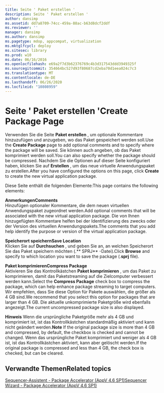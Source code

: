 ```yaml
---
title: Seite ' Paket erstellen '
description: Seite ' Paket erstellen '
author: dansimp
ms.assetid: dd7a8709-74cc-459a-88ac-b63d8dcf2ddf
ms.reviewer: ''
manager: dansimp
ms.author: dansimp
ms.pagetype: mdop, appcompat, virtualization
ms.mktglfcycl: deploy
ms.sitesec: library
ms.prod: w10
ms.date: 06/16/2016
ms.openlocfilehash: e69a2f7d3b62376769c4b3d317543ddd3949325f
ms.sourcegitcommit: 354664bc527d93f80687cd2eba70d1eea024c7c3
ms.translationtype: MT
ms.contentlocale: de-DE
ms.lasthandoff: 06/26/2020
ms.locfileid: "10808959"
---
```

# <span data-ttu-id="9e097-103">Seite ' Paket erstellen '</span><span class="sxs-lookup"><span data-stu-id="9e097-103">Create Package Page</span></span>


<span data-ttu-id="9e097-104">Verwenden Sie die Seite **Paket erstellen** , um optionale Kommentare hinzuzufügen und anzugeben, wo das Paket gespeichert werden soll.</span><span class="sxs-lookup"><span data-stu-id="9e097-104">Use the **Create Package** page to add optional comments and to specify where the package will be saved.</span></span> <span data-ttu-id="9e097-105">Sie können auch angeben, ob das Paket komprimiert werden soll.</span><span class="sxs-lookup"><span data-stu-id="9e097-105">You can also specify whether the package should be compressed.</span></span> <span data-ttu-id="9e097-106">Nachdem Sie die Optionen auf dieser Seite konfiguriert haben, klicken Sie auf **Erstellen** , um das neue virtuelle Anwendungspaket zu erstellen.</span><span class="sxs-lookup"><span data-stu-id="9e097-106">After you have configured the options on this page, click **Create** to create the new virtual application package.</span></span>

<span data-ttu-id="9e097-107">Diese Seite enthält die folgenden Elemente:</span><span class="sxs-lookup"><span data-stu-id="9e097-107">This page contains the following elements:</span></span>

<a href="" id="comments"></a>**<span data-ttu-id="9e097-108">Anmerkungen</span><span class="sxs-lookup"><span data-stu-id="9e097-108">Comments</span></span>**  
<span data-ttu-id="9e097-109">Hinzufügen optionaler Kommentare, die dem neuen virtuellen Anwendungspaket zugeordnet werden.</span><span class="sxs-lookup"><span data-stu-id="9e097-109">Add optional comments that will be associated with the new virtual application package.</span></span> <span data-ttu-id="9e097-110">Die von Ihnen hinzugefügten Kommentare helfen bei der Identifizierung des zwecks oder der Version des virtuellen Anwendungspakets.</span><span class="sxs-lookup"><span data-stu-id="9e097-110">The comments that you add help identify the purpose or version of the virtual application package.</span></span>

<a href="" id="save-location"></a>**<span data-ttu-id="9e097-111">Speicherort speichern</span><span class="sxs-lookup"><span data-stu-id="9e097-111">Save Location</span></span>**  
<span data-ttu-id="9e097-112">Klicken Sie auf **Durchsuchen** , und geben Sie an, an welchen Speicherort Sie das Paket speichern möchten (.\*\* SPRJ\*\* -Datei).</span><span class="sxs-lookup"><span data-stu-id="9e097-112">Click **Browse** and specify to which location you want to save the package (.**sprj** file).</span></span>

<a href="" id="compress-package"></a>**<span data-ttu-id="9e097-113">Paket komprimieren</span><span class="sxs-lookup"><span data-stu-id="9e097-113">Compress Package</span></span>**  
<span data-ttu-id="9e097-114">Aktivieren Sie das Kontrollkästchen **Paket komprimieren** , um das Paket zu komprimieren, damit das Paketstreaming auf die Zielcomputer verbessert werden kann.</span><span class="sxs-lookup"><span data-stu-id="9e097-114">Select the **Compress Package** check box to compress the package, which can help enhance package streaming to target computers.</span></span> <span data-ttu-id="9e097-115">Wir empfehlen, dass Sie diese Option für Pakete auswählen, die größer als 4 GB sind.</span><span class="sxs-lookup"><span data-stu-id="9e097-115">We recommend that you select this option for packages that are larger than 4 GB.</span></span> <span data-ttu-id="9e097-116">Die aktuelle unkomprimierte Paketgröße wird ebenfalls angezeigt.</span><span class="sxs-lookup"><span data-stu-id="9e097-116">The current uncompressed package size is also displayed.</span></span>

<span data-ttu-id="9e097-117">**Hinweis**  Wenn die ursprüngliche Paketgröße mehr als 4 GB und komprimiert ist, ist das Kontrollkästchen standardmäßig aktiviert und kann nicht geändert werden.</span><span class="sxs-lookup"><span data-stu-id="9e097-117">**Note** If the original package size is more than 4 GB and compressed, by default, the checkbox is checked and cannot be changed.</span></span> <span data-ttu-id="9e097-118">Wenn das ursprüngliche Paket komprimiert und weniger als 4 GB ist, ist das Kontrollkästchen aktiviert, kann aber gelöscht werden.</span><span class="sxs-lookup"><span data-stu-id="9e097-118">If the original package is compressed and less than 4 GB, the check box is checked, but can be cleared.</span></span>

 

## <span data-ttu-id="9e097-119">Verwandte Themen</span><span class="sxs-lookup"><span data-stu-id="9e097-119">Related topics</span></span>


[<span data-ttu-id="9e097-120">Sequencer-Assistent - Package Accelerator (AppV 4.6 SP1)</span><span class="sxs-lookup"><span data-stu-id="9e097-120">Sequencer Wizard - Package Accelerator (AppV 4.6 SP1)</span></span>](sequencer-wizard---package-accelerator--appv-46-sp1-.md)

 

 





